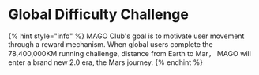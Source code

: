 # Global Difficulty Challenge

{% hint style="info" %}
MAGO Club's goal is to motivate user movement through a reward mechanism. When global users complete the 78,400,000KM running challenge, distance from Earth to Mar， MAGO will enter a brand new 2.0 era, the Mars journey.
{% endhint %}
